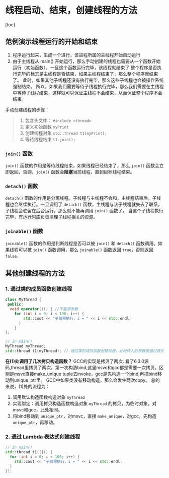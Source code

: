 # 线程启动、结束，创建线程的方法
[toc]

## 范例演示线程运行的开始和结束
1. 程序运行起来，生成一个进行，该进程所属的主线程开始自动运行
2. 由于主线程从 main() 开始运行，那么手动创建的线程也需要从一个函数开始运行（初始函数），一旦这个函数运行完毕，该线程就结束了
  整个程序是否执行完毕的标志是主线程是否结束，如果主线程结束了，那么整个程序就结束了。
  此时，如果其他子线程还没有执行完毕，那么这些子线程也会被操作系统强制结束。
  所以，如果我们需要等待子线程执行完毕，那么我们需要在主线程中等待子线程结束，这样就可以保证主线程不会结束，从而保证整个程序不会结束。

手动创建线程的步骤：
> 1. 包含头文件： `#include <thread>`
> 2. 定义初始函数 `myPrint`
> 3. 创建线程对象 `std::thread t1(myPrint);`
> 4. 等待线程结束 `t1.join();`


### `join()` 函数
`join()` 函数的作用是等待线程结束，如果线程已经结束了，那么 `join()` 函数会立即返回，否则，`join()` 函数会**阻塞**当前线程，直到目标线程结束。

### `detach()` 函数
`detach()` 函数的作用是分离线程。子线程与主线程不会和，主线程结束后，子线程也会继续执行。一旦调用了 `detach()` 函数，主线程与该子线程就失去了联系，子线程会驻留在后台运行，那么就不能再调用 `join()` 函数了。
当这个子线程执行完毕，有运行时库负责清理子线程相关的资源。

### `joinable()` 函数
`joinable()` 函数的作用是判断线程是否可以被 `join()` 和 `detach()` 函数调用。如果线程可以被 `join()` 函数调用，那么 `joinable()` 函数返回 `true`，否则返回 `false`。

## 其他创建线程的方法
### 1. 通过类的成员函数创建线程
```cpp
class MyThread {
 public:
  void operator()() { //不能带参数
    for (int i = 0; i < 100; i++) {
        std::cout << "子线程执行，i = " << i << std::endl;
      }
    }
};

// in main()
MyThread myThread;
std::thread t1(myThread); // 通过类的成员函数创建线程，此时传入的参数是通过拷贝构造函数传入的，即便主线程结束，myThread被销毁，子线程中的对象依然有效 (1)
```

**在(1)处调用了几次拷贝构造函数？**
GCC的实现是拷贝了两次.
看了6.3.0源码,thread里拷贝了两次。第一次构造bind,这里msvc和gcc都是需要一次拷贝，区别是msvc直接make_unique tuple去invoke，gcc是先构造一个bind,再把bind移动到unique_ptr里。
GCC中如果类没有移动构造，那么会发生两次copy。
总的来说，(1)处的流程为：
1. 调用默认构造函数构造对象 `myThread`
2. 实现绑定：调用拷贝构造函数构造对象 `myThread` 的拷贝，为临时对象。对msvc和gcc，此处相同。
3. 将bind移动到 `unique_ptr`，对msvc，直接 `make_unique`，对gcc，先构造 `unique_ptr`，再移动。

### 2. 通过 Lambda 表达式创建线程
```cpp
// in main()
std::thread t1([]() {
  for (int i = 0; i < 100; i++) {
    std::cout << "子线程执行，i = " << i << std::endl;
  }
});
```